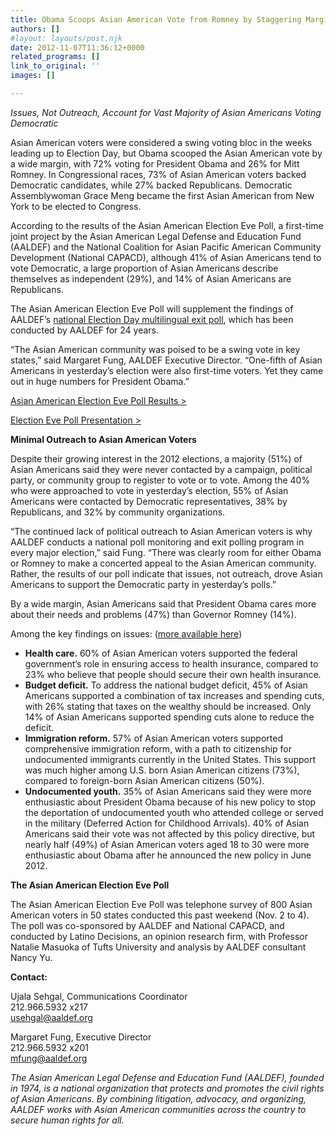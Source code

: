 ```yaml
---
title: Obama Scoops Asian American Vote from Romney by Staggering Margin
authors: []
#layout: layouts/post.njk
date: 2012-11-07T11:36:12+0000
related_programs: []
link_to_original: ''
images: []

---
```

_Issues, Not Outreach, Account for Vast Majority of Asian Americans Voting Democratic_

Asian American voters were considered a swing voting bloc in the weeks leading up to Election Day, but Obama scooped the Asian American vote by a wide margin, with 72% voting for President Obama and 26% for Mitt Romney. In Congressional races, 73% of Asian American voters backed Democratic candidates, while 27% backed Republicans. Democratic Assemblywoman Grace Meng became the first Asian American from New York to be elected to Congress.

According to the results of the Asian American Election Eve Poll, a first-time joint project by the Asian American Legal Defense and Education Fund (AALDEF) and the National Coalition for Asian Pacific American Community Development (National CAPACD), although 41% of Asian Americans tend to vote Democratic, a large proportion of Asian Americans describe themselves as independent (29%), and 14% of Asian Americans are Republicans.

The Asian American Election Eve Poll will supplement the findings of AALDEF’s [national Election Day multilingual exit poll](/press-release/aaldef-election-monitoring-sandy-14-state-exit-poll-2012/), which has been conducted by AALDEF for 24 years.

“The Asian American community was poised to be a swing vote in key states,” said Margaret Fung, AALDEF Executive Director. “One-fifth of Asian Americans in yesterday’s election were also first-time voters. Yet they came out in huge numbers for President Obama.”

[Asian American Election Eve Poll Results >](/uploads/pdf/Asian%20American%20Election%20Eve%20Poll%20Results.pdf)

[Election Eve Poll Presentation >](/uploads/pdf/Asian%20American%20Election%20Eve%20Poll.pdf)

**Minimal Outreach to Asian American Voters**

Despite their growing interest in the 2012 elections, a majority (51%) of Asian Americans said they were never contacted by a campaign, political party, or community group to register to vote or to vote. Among the 40% who were approached to vote in yesterday’s election, 55% of Asian Americans were contacted by Democratic representatives, 38% by Republicans, and 32% by community organizations.

“The continued lack of political outreach to Asian American voters is why AALDEF conducts a national poll monitoring and exit polling program in every major election,” said Fung. “There was clearly room for either Obama or Romney to make a concerted appeal to the Asian American community. Rather, the results of our poll indicate that issues, not outreach, drove Asian Americans to support the Democratic party in yesterday’s polls.”

By a wide margin, Asian Americans said that President Obama cares more about their needs and problems (47%) than Governor Romney (14%).

Among the key findings on issues: ([more available here](/press-release/national-asian-american-election-eve-poll-shows-immigration-reform-health-care-drive-fast-growing-mi/))

* **Health care.** 60% of Asian American voters supported the federal government’s role in ensuring access to health insurance, compared to 23% who believe that people should secure their own health insurance.
* **Budget deficit.** To address the national budget deficit, 45% of Asian Americans supported a combination of tax increases and spending cuts, with 26% stating that taxes on the wealthy should be increased. Only 14% of Asian Americans supported spending cuts alone to reduce the deficit.
* **Immigration reform.** 57% of Asian American voters supported comprehensive immigration reform, with a path to citizenship for undocumented immigrants currently in the United States. This support was much higher among U.S. born Asian American citizens (73%), compared to foreign-born Asian American citizens (50%).
* **Undocumented youth.** 35% of Asian Americans said they were more enthusiastic about President Obama because of his new policy to stop the deportation of undocumented youth who attended college or served in the military (Deferred Action for Childhood Arrivals). 40% of Asian Americans said their vote was not affected by this policy directive, but nearly half (49%) of Asian American voters aged 18 to 30 were more enthusiastic about Obama after he announced the new policy in June 2012.

**The Asian American Election Eve Poll**

The Asian American Election Eve Poll was telephone survey of 800 Asian American voters in 50 states conducted this past weekend (Nov. 2 to 4). The poll was co-sponsored by AALDEF and National CAPACD, and conducted by Latino Decisions, an opinion research firm, with Professor Natalie Masuoka of Tufts University and analysis by AALDEF consultant Nancy Yu.

**Contact:**

Ujala Sehgal, Communications Coordinator  
212\.966.5932 x217   
[usehgal@aaldef.org](mailto:usehgal@aaldef.org)

Margaret Fung, Executive Director  
212\.966.5932 x201  
[mfung@aaldef.org](mailto:mfung@aaldef.org)

_The Asian American Legal Defense and Education Fund (AALDEF), founded in 1974, is a national organization that protects and promotes the civil rights of Asian Americans. By combining litigation, advocacy, and organizing, AALDEF works with Asian American communities across the country to secure human rights for all._